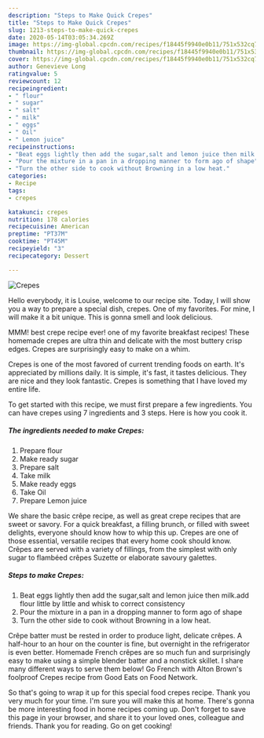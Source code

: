 ```yaml
---
description: "Steps to Make Quick Crepes"
title: "Steps to Make Quick Crepes"
slug: 1213-steps-to-make-quick-crepes
date: 2020-05-14T03:05:34.269Z
image: https://img-global.cpcdn.com/recipes/f18445f9940e0b11/751x532cq70/crepes-recipe-main-photo.jpg
thumbnail: https://img-global.cpcdn.com/recipes/f18445f9940e0b11/751x532cq70/crepes-recipe-main-photo.jpg
cover: https://img-global.cpcdn.com/recipes/f18445f9940e0b11/751x532cq70/crepes-recipe-main-photo.jpg
author: Genevieve Long
ratingvalue: 5
reviewcount: 12
recipeingredient:
- " flour"
- " sugar"
- " salt"
- " milk"
- " eggs"
- " Oil"
- " Lemon juice"
recipeinstructions:
- "Beat eggs lightly then add the sugar,salt and lemon juice then milk.add flour little by little and whisk to correct consistency"
- "Pour the mixture in a pan in a dropping manner to form ago of shape"
- "Turn the other side to cook without Browning in a low heat."
categories:
- Recipe
tags:
- crepes

katakunci: crepes 
nutrition: 178 calories
recipecuisine: American
preptime: "PT37M"
cooktime: "PT45M"
recipeyield: "3"
recipecategory: Dessert

---
```



![Crepes](https://img-global.cpcdn.com/recipes/f18445f9940e0b11/751x532cq70/crepes-recipe-main-photo.jpg)

Hello everybody, it is Louise, welcome to our recipe site. Today, I will show you a way to prepare a special dish, crepes. One of my favorites. For mine, I will make it a bit unique. This is gonna smell and look delicious.

MMM! best crepe recipe ever! one of my favorite breakfast recipes! These homemade crepes are ultra thin and delicate with the most buttery crisp edges. Crepes are surprisingly easy to make on a whim.

Crepes is one of the most favored of current trending foods on earth. It's appreciated by millions daily. It is simple, it's fast, it tastes delicious. They are nice and they look fantastic. Crepes is something that I have loved my entire life.


To get started with this recipe, we must first prepare a few ingredients. You can have crepes using 7 ingredients and 3 steps. Here is how you cook it.

<!--inarticleads1-->

##### The ingredients needed to make Crepes:

1. Prepare  flour
1. Make ready  sugar
1. Prepare  salt
1. Take  milk
1. Make ready  eggs
1. Take  Oil
1. Prepare  Lemon juice


We share the basic crêpe recipe, as well as great crepe recipes that are sweet or savory. For a quick breakfast, a filling brunch, or filled with sweet delights, everyone should know how to whip this up. Crepes are one of those essential, versatile recipes that every home cook should know. Crêpes are served with a variety of fillings, from the simplest with only sugar to flambéed crêpes Suzette or elaborate savoury galettes. 

<!--inarticleads2-->

##### Steps to make Crepes:

1. Beat eggs lightly then add the sugar,salt and lemon juice then milk.add flour little by little and whisk to correct consistency
1. Pour the mixture in a pan in a dropping manner to form ago of shape
1. Turn the other side to cook without Browning in a low heat.


Crêpe batter must be rested in order to produce light, delicate crêpes. A half-hour to an hour on the counter is fine, but overnight in the refrigerator is even better. Homemade French crêpes are so much fun and surprisingly easy to make using a simple blender batter and a nonstick skillet. I share many different ways to serve them below! Go French with Alton Brown&#39;s foolproof Crepes recipe from Good Eats on Food Network. 

So that's going to wrap it up for this special food crepes recipe. Thank you very much for your time. I'm sure you will make this at home. There's gonna be more interesting food in home recipes coming up. Don't forget to save this page in your browser, and share it to your loved ones, colleague and friends. Thank you for reading. Go on get cooking!
